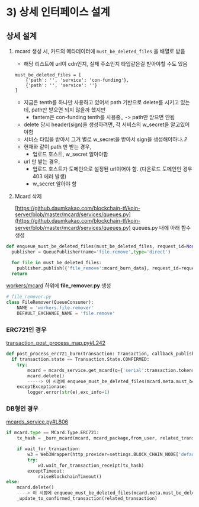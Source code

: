 # 3) 상세 인터페이스 설계

## 상세 설계

1. mcard 생성 시, 카드의 메타데이터에 `must_be_deleted_files` 을 배열로 받음
    - 해당 리스트에 url이 cdn인지, 실제 주소인지 타입같은걸 받아야할 수도 있음
    ```
    must_be_deleted_files = [
        {'path': '', 'service': 'con-funding'},
        {'path': '', 'service': ''}
    ]
    ```
    - 지금은 tenth를 하나만 사용하고 있어서 path 기반으로 delete를 시키고 있는데, path만 받으면 되지 않을까 했지만
        - fantem은 con-funding tenth를 사용중,, -> path만 받으면 안됨
    - delete 당시 header(sign)을 생성하려면, 각 서비스의 w_secret을 알고있어야함
    - 서비스 타입을 받아서 그거 별로 w_secret을 받아서 sign을 생성해야하나..?
    - 현재와 같이 path 만 받는 경우, 
        - 업로드 호스트, w_secret 알아야함
    - url 만 받는 경우,
        - 업로드 호스트가 도메인으로 설정된 url이어야 함. (다운로드 도메인인 경우 403 에러 발생)
        - w_secret 알아야 함


2. Mcard 삭제

    [https://github.daumkakao.com/blockchain-tf/koin-server/blob/master/mcard/services/queues.py](https://github.daumkakao.com/blockchain-tf/koin-server/blob/master/mcard/services/queues.py)
    queues.py 내에 아래 함수 생성 

```python
def enqueue_must_be_deleted_files(must_be_deleted_files, request_id=None)
  publisher = QueuePublisher(name='file.remove',type='direct')

  for file in must_be_deleted_files:
    publisher.publish({'file_remove':mcard_burn_data}, request_id=request_id)
  return
```

[workers/mcard](https://github.daumkakao.com/blockchain-tf/koin-server/tree/master/workers/mcard)
하위에 **file_remover.py** 생성

```python
# file_remover.py
class FileRemover(QueueConsumer):
    NAME = 'workers.file.remover'
    DEFAULT_EXCHANGE_NAME = 'file.remove'
```

### ERC721인 경우

[transaction_post_process_map.py#L242](https://github.daumkakao.com/blockchain-tf/koin-server/blob/master/workers/transaction/transaction_post_process_map.py#L242)

```python
def post_process_erc721_burn(transaction: Transaction, callback_publisher=None):
  if transaction.state == Transaction.State.CONFIRMED:
    try:
        mcard = mcards_service.get_mcard(q={'serial':transaction.tokens_transferred.value})
        mcard.delete()
        -----> 이 시점에 enqueue_must_be_deleted_files(mcard.meta.must_be_deleted_files) 
    exceptExceptionase:
        logger.error(str(e),exc_info=1)
```

### DB형인 경우

[mcards_service.py#L806](https://github.daumkakao.com/blockchain-tf/koin-server/blob/master/mcard/services/mcards_service.py#L806)

```python
if mcard.type == MCard.Type.ERC721:
    tx_hash = _burn_mcard(mcard, mcard_package,from_user, related_transaction,nonce)

    if wait_for_transaction:
        w3 = Web3Wrapper(http_provider=settings.BLOCK_CHAIN_NODE['default']['URI'])
        try:
            w3.wait_for_transaction_receipt(tx_hash)
        exceptTimeout:
            raiseBlockchainTimeout()
else:
    mcard.delete()
    ----> 이 시점에 enqueue_must_be_deleted_files(mcard.meta.must_be_deleted_files) 
    _update_to_confirmed_transaction(related_transaction)
```
